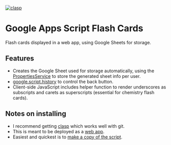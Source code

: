 [![clasp](https://img.shields.io/badge/built%20with-clasp-4285f4.svg)](https://github.com/google/clasp)
# Google Apps Script Flash Cards
Flash cards displayed in a web app, using Google Sheets for storage.

## Features
- Creates the Google Sheet used for storage automatically, using the [PropertiesService](https://developers.google.com/apps-script/reference/properties/properties-service)
to store the generated sheet info per user.
- [google.script.history](https://developers.google.com/apps-script/guides/html/reference/history)
to control the back button.
- Client-side JavaScript includes helper function to render underscores as subscripts
and carets as superscripts (essential for chemistry flash cards).

## Notes on installing
- I recommend getting [clasp](https://github.com/google/clasp) which works well with git.
- This is meant to be deployed as a [web app](https://developers.google.com/apps-script/guides/web).
- Easiest and quickest is to [make a copy of the script](https://script.google.com/d/17prCpCLzts_hgQazJpv_yWiJzc9fimyuuiq-tgYVZNsNd_W8P4rUZqN_/edit?usp=sharing).
